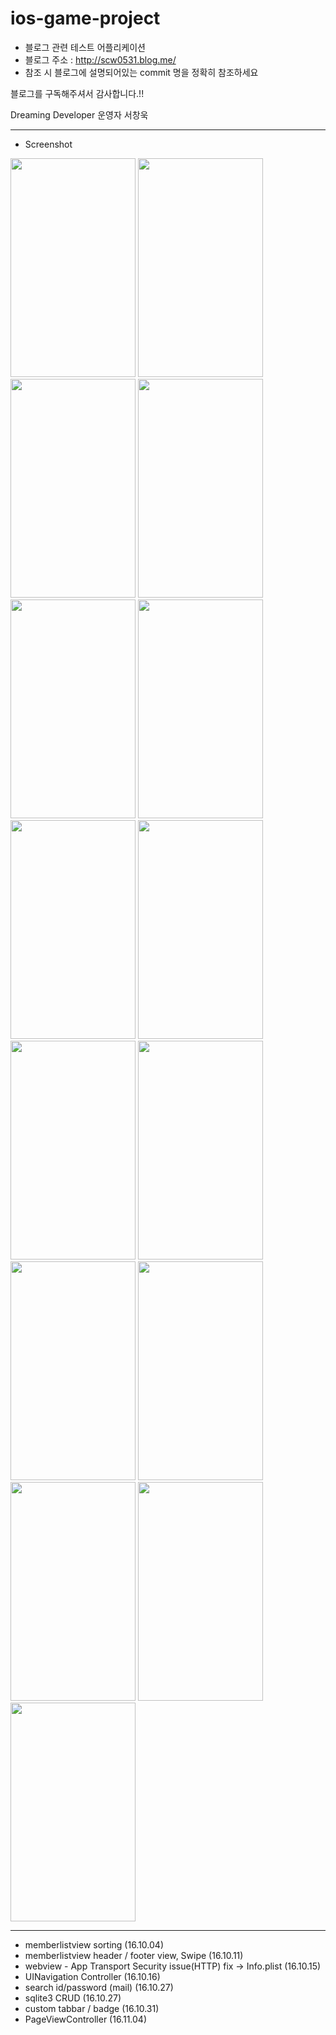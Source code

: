 # ios-game-project

* 블로그 관련 테스트 어플리케이션
* 블로그 주소 : http://scw0531.blog.me/
* 참조 시 블로그에 설명되어있는 commit 명을 정확히 참조하세요

블로그를 구독해주셔서 감사합니다.!!

Dreaming Developer 운영자 서창욱

---------------------------------------
- Screenshot

<p align="left">
  <img src="https://github.com/seochangwook/ios-game-project/blob/master/IMG_0020.PNG" width="200" height="350">
  <img src="https://github.com/seochangwook/ios-game-project/blob/master/IMG_0021.PNG" width="200" height="350">
  <img src="https://github.com/seochangwook/ios-game-project/blob/master/IMG_0022.PNG" width="200" height="350">
  <img src="https://github.com/seochangwook/ios-game-project/blob/master/IMG_0023.PNG" width="200" height="350">
  <img src="https://github.com/seochangwook/ios-game-project/blob/master/IMG_0024.PNG" width="200" height="350">
  <img src="https://github.com/seochangwook/ios-game-project/blob/master/IMG_0025.PNG" width="200" height="350">
  <img src="https://github.com/seochangwook/ios-game-project/blob/master/IMG_0026.PNG" width="200" height="350">
  <img src="https://github.com/seochangwook/ios-game-project/blob/master/IMG_0032.PNG" width="200" height="350">
  <img src="https://github.com/seochangwook/ios-game-project/blob/master/IMG_0033.PNG" width="200" height="350">
  <img src="https://github.com/seochangwook/ios-game-project/blob/master/IMG_0035.PNG" width="200" height="350">
  <img src="https://github.com/seochangwook/ios-game-project/blob/master/IMG_0039.PNG" width="200" height="350">
  <img src="https://github.com/seochangwook/ios-game-project/blob/master/IMG_0042.PNG" width="200" height="350">
  <img src="https://github.com/seochangwook/ios-game-project/blob/master/IMG_0043.PNG" width="200" height="350">
  <img src="https://github.com/seochangwook/ios-game-project/blob/master/IMG_0044.PNG" width="200" height="350">
  <img src="https://github.com/seochangwook/ios-game-project/blob/master/IMG_0045.PNG" width="200" height="350">
</p>

---------------------------------------
* memberlistview sorting (16.10.04)
* memberlistview header / footer view, Swipe (16.10.11)
* webview - App Transport Security issue(HTTP) fix -> Info.plist (16.10.15)
* UINavigation Controller (16.10.16)
* search id/password (mail) (16.10.27)
* sqlite3 CRUD (16.10.27)
* custom tabbar / badge (16.10.31)
* PageViewController (16.11.04)
